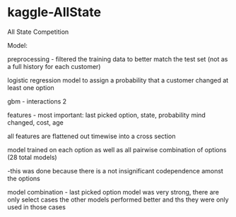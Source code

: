 kaggle-AllState
====================

All State Competition

Model:

preprocessing - filtered the training data to better match the test set (not as a full history for each customer)

logistic regression model to assign a probability that a customer changed at least one option


gbm - interactions 2

features - most important: last picked option, state, probability mind changed, cost, age

all features are flattened out timewise into a cross section

model trained on each option as well as all pairwise combination of options (28 total models)

-this was done because there is a not insignificant codependence amonst the options

model combination - last picked option model was very strong, there are only select cases the other models performed better and ths they were only used in those cases
